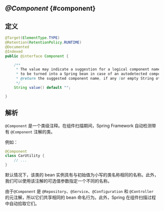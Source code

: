 ## _**@Component**_ {#component}

## 定义

```java
@Target(ElementType.TYPE)
@Retention(RetentionPolicy.RUNTIME)
@Documented
@Indexed
public @interface Component {

    /**
     * The value may indicate a suggestion for a logical component name,
     * to be turned into a Spring bean in case of an autodetected component.
     * @return the suggested component name, if any (or empty String otherwise)
     */
    String value() default "";

}
```

## 解析

`@Component` 是一个类级注释。在组件扫描期间，Spring Framework 自动检测带有 `@Component` 注解的类。

例如：

```java
@Component
class CarUtility {
    // ...
}
```

默认情况下，该类的 bean 实例具有与初始值为小写的类名称相同的名称。此外，我们可以使用该注解的可选值参数指定一个不同的名称。

由于`@Component` 是 `@Repository`、`@Service`、`@Configuration` 和 `@Controller`  的元注解，所以它们共享相同的 bean 命名行为。此外，Spring 在组件扫描过程中自动拾取它们。

